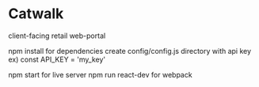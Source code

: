 # Catwalk
client-facing retail web-portal

npm install for dependencies
create config/config.js directory with api key
ex)
const API_KEY = 'my_key'

npm start for live server
npm run react-dev for webpack
